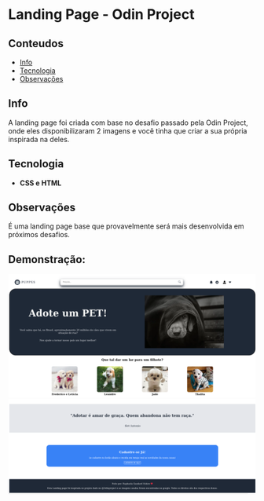 # Landing Page -  Odin Project

## Conteudos
* [Info](#info)
* [Tecnologia](#technologia)
* [Observações](#observaçoes)

## Info

A landing page foi criada com base no desafio passado pela Odin Project, onde eles disponibilizaram 2 imagens e você tinha que criar a sua própria inspirada na deles.

## Tecnologia

* **CSS e HTML**

	
## Observações

É uma landing page base que provavelmente será mais desenvolvida em próximos desafios. 

## Demonstração:

![Demonstração](images/landing-page-01.png)
![Demonstração](images/landing-page-02.png)
